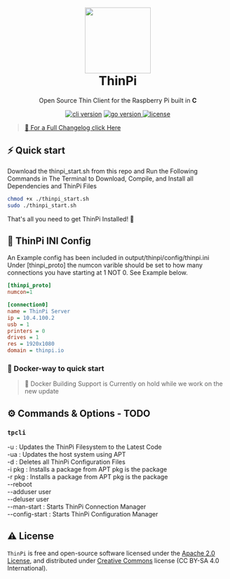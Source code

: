 <h1 align="center">
  <img src="https://github.com/kmendell/thinpi/raw/master/assets/logo/icon-colors.png" width="150px"/><br/>
  ThinPi
</h1>
<p align="center">Open Source Thin Client for the Raspberry Pi built in <b>C</b>

<p align="center"><a href="https://github.com/create-go-app/cli/releases" target="_blank"><img src="https://img.shields.io/badge/version-v0.3.0(DEV)-pink?style=for-the-badge&logo=none" alt="cli version" /></a>&nbsp;<a href="https://pkg.go.dev/github.com/create-go-app/cli/v2?tab=doc" target="_blank"><img src="https://img.shields.io/badge/C-C17+-00ADD8?style=for-the-badge&logo=C" alt="go version" /></a><a href="" target="_blank">&nbsp;<img src="https://img.shields.io/badge/license-apache_2.0-red?style=for-the-badge&logo=none" alt="license" /></p>

> 🔔 For a Full Changelog click [Here](https://github.com/kmendell/thinpi/blob/master/github/CHANGELOG.md)

## ⚡️ Quick start

Download the thinpi_start.sh from this repo and Run the Following Commands in The Terminal to Download, Compile, and Install all Dependencies and ThinPi Files

```bash
chmod +x ./thinpi_start.sh
sudo ./thinpi_start.sh
```

That's all you need to get ThinPi Installed! 🎉

## 📝 ThinPi INI Config

An Example config has been included in output/thinpi/config/thinpi.ini
Under [thinpi_proto] the numcon varible should be set to how many connections you have starting at 1 NOT 0. See Example below.

```ini
[thinpi_proto]
numcon=1

[connection0]
name = ThinPi Server
ip = 10.4.100.2
usb = 1
printers = 0
drives = 1
res = 1920x1080
domain = thinpi.io
```

### 🐳 Docker-way to quick start

> 🔔 Docker Building Support is Currently on hold while we work on the new update

## ⚙️ Commands & Options - TODO

### `tpcli`

-u : Updates the ThinPi Filesystem to the Latest Code<br>
-ua : Updates the host system using APT<br>
-d : Deletes all ThinPi Configuration Files<br>
-i pkg : Installs a package from APT pkg is the package<br>
-r pkg : Installs a package from APT pkg is the package<br>
--reboot<br>
--adduser user<br>
--deluser user<br>
--man-start : Starts ThinPi Connection Manager<br>
--config-start : Starts ThinPi Configuration Manager<br>

## ⚠️ License

`ThinPi` is free and open-source software licensed under the [Apache 2.0 License](https://github.com/kmendell/thinpi/blob/master/LICENSE), and distributed under [Creative Commons](https://creativecommons.org/licenses/by-sa/4.0/) license (CC BY-SA 4.0 International).
